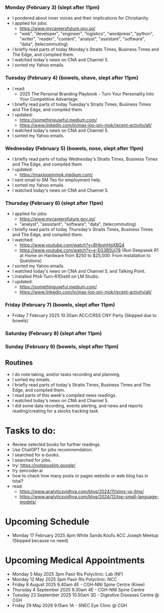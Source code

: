 ### Monday (February 3) (slept after 11pm)
- I pondered about inner voices and their implications for Christianity.
- I applied for jobs:
    - https://www.mycareersfuture.gov.sg/
    - "web", "developer", "engineer", "logistics", "wordpress", "python", "writer", "reader", "content", "analyst", "assistant", "software", "data", (telecommuting)
- I briefly read parts of today Monday's Straits Times, Business Times and The Edge, and compiled them.
- I watched today's news on CNA and Channel 5.
- I sorted my Yahoo emails.

### Tuesday (February 4) (bowels, shave, slept after 11pm)
- I read:
    - 2025 The Personal Branding Playbook - Turn Your Personality Into Your Competitive Advantage
- I briefly read parts of today Tuesday's Straits Times, Business Times and The Edge, and compiled them.
- I updated:
    - https://somethinguseful.medium.com/
    - https://www.linkedin.com/in/max-loo-pin-mok/recent-activity/all/
- I watched today's news on CNA and Channel 5.
- I sorted my Yahoo emails.

### Wednesday (February 5) (bowels, nose, slept after 11pm)
- I briefly read parts of today Wednesday's Straits Times, Business Times and The Edge, and compiled them.
- I updated:
    - https://maxloopinmok.medium.com/
- I sent email to SM Teo for employment help.
- I sorted my Yahoo emails.
- I watched today's news on CNA and Channel 5.

### Thursday (February 6) (slept after 11pm)
- I applied for jobs:
    - https://www.mycareersfuture.gov.sg/
    - "analyst", "assistant", "software", "data", (telecommuting)
- I briefly read parts of today Thursday's Straits Times, Business Times and The Edge, and compiled them.
- I watched:
    - https://www.youtube.com/watch?v=BHbohHgXBQ4
    - https://www.youtube.com/watch?v=e-EG3B5Uj78 (Run Deepseek R1 at Home on Hardware from $250 to $25,000: From Installation to Questions)
- I sorted my Yahoo emails.
- I watched today's news on CNA and Channel 5, and Talking Point.
- I installed Phi4-Turn-R1Distill on LM Studio.
- I updated:
    - https://somethinguseful.medium.com/
    - https://www.linkedin.com/in/max-loo-pin-mok/recent-activity/all/

### Friday (February 7) (bowels, slept after 11pm)
- Friday 7 February 2025 10.30am ACC/CRSS CNY Party (Skipped due to bowels)


### Saturday (February 8) (slept after 11pm)


### Sunday (February 9) (bowels, slept after 11pm)




## Routines
- I do note taking, and/or tasks recording and planning.
- I sorted my emails.
- I briefly read parts of today's Straits Times, Business Times and The Edge, and compiled them.
- I read parts of this week's compiled news readings.
- I watched today's news on CNA and Channel 5.
- I did some data recording, events alerting, and news and reports reading/creating for a stocks tracking task.

# Tasks to do:
- Review selected books for further readings.
- Use ChatGPT for jobs recommendation.
- I searched for e-books.
- I searched for jobs.
- try: https://notebooklm.google/
- try zencoder.ai
- how to check how many posts or pages website or web blog has in total?
- read:
    - https://www.analyticsvidhya.com/blog/2024/11/slms-vs-llms/
    - https://www.analyticsvidhya.com/blog/2024/12/top-small-language-models/

# Upcoming Schedule
- Monday 17 February 2025 4pm White Sands Koufu ACC Joseph Meetup (Skipped because no need)

# Upcoming Medical Appointments
- Monday 5 May 2025 3pm Pasir Ris Polyclinic: Lab (NF)
- Monday 12 May 2025 3pm Pasir Ris Polyclinic: NCC
- Friday 8 August 2025 9.40am 4E - CGH-NNI Spine Centre (Knee)
- Thursday 4 September 2025 9.30am 4E - CGH-NNI Spine Centre
- Tuesday 23 September 2025 10.50am 3D - Digestive Diseases Centre @ CGH
- Friday 29 May 2026 9.15am 1A - SNEC Eye Clinic @ CGH
